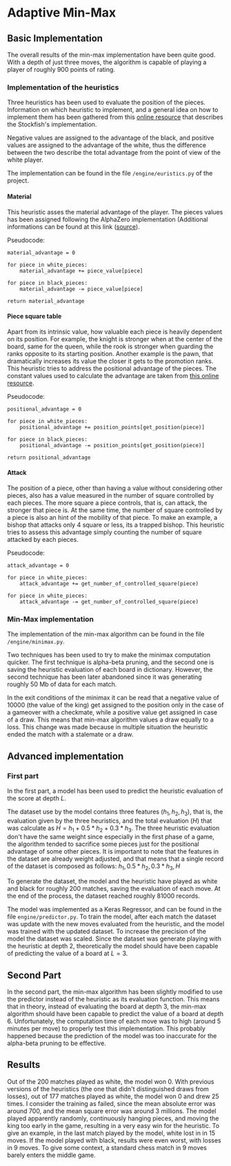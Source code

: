 # Adaptive Min-Max
## Basic Implementation
The overall results of the min-max implementation have been quite good. With a depth of just three moves, the algorithm is capable of playing a player of roughly 900 points of rating. 
### Implementation of the heuristics
Three heuristics has been used to evaluate the position of the pieces. Information on which heuristic to implement, and a general idea on how to implement them has been gathered from this [online resource](https://hxim.github.io/Stockfish-Evaluation-Guide/) that describes the Stockfish's implementation.

Negative values are assigned to the advantage of the black, and positive values are assigned to the advantage of the white, thus the difference between the two describe the total advantage from the point of view of the white player. 

The implementation can be found in the file `/engine/euristics.py` of the project. 

#### Material
This heuristic asses the material advantage of the player. The pieces values has been assigned following the AlphaZero implementation (Additional informations can be found at this link ([source](https://arxiv.org/pdf/2009.04374.pdf)).

Pseudocode:
```
material_advantage = 0

for piece in white_pieces:
	material_advantage += piece_value[piece]
	
for piece in black_pieces:
	material_advantage -= piece_value[piece]
	
return material_advantage
```

#### Piece square table
Apart from its intrinsic value, how valuable each piece is heavily dependent on its position. For example, the knight is stronger when at the center of the board, same for the queen, while the rook is stronger when guarding the ranks opposite to its starting position. Another example is the pawn, that dramatically increases its value the closer it gets to the promotion ranks. 
This heuristic tries to address the positional advantage of the pieces. The constant values used to calculate the advantage are taken from [this online resource](https://www.chessprogramming.org/Simplified_Evaluation_Function).

Pseudocode:
```
positional_advantage = 0

for piece in white_pieces:
	positional_advantage += position_points[get_position(piece)]
	
for piece in black_pieces:
	positional_advantage -= position_points[get_position(piece)]
	
return positional_advantage
```

#### Attack
The position of a piece, other than having a value without considering other pieces, also has a value measured in the number of square controlled by each pieces. The more square a piece controls, that is, can attack, the stronger that piece is. At the same time, the number of square controlled by a piece is also an hint of the mobility of that piece. To make an example, a bishop that attacks only 4 square or less, its a trapped bishop.
This heuristic tries to assess this advantage simply counting the number of square attacked by each pieces.

Pseudocode:
```
attack_advantage = 0

for piece in white_pieces:
	attack_advantage += get_number_of_controlled_square(piece)
	
for piece in white_pieces:
	attack_advantage -= get_number_of_controlled_square(piece)
```

### Min-Max implementation
The implementation of the min-max algorithm can be found in the file `/engine/minimax.py`.

Two techniques has been used to try to make the minimax computation quicker. The first technique is alpha-beta pruning, and the second one is saving the heuristic evaluation of each board in dictionary. However, the second technique has been later abandoned since it was generating roughly 50 Mb of data for each match. 

In the exit conditions of the minimax it can be read that a negative value of 10000 (the value of the king) get assigned to the position only in the case of a gameover with a checkmate, while a positive value get assigned in case of a draw. This means that min-max algorithm values a draw equally to a loss. This change was made because in multiple situation the heuristic ended the match with a stalemate or a draw.  

## Advanced implementation
### First part 
In the first part, a model has been used to predict the heuristic evaluation of the score at depth $L$. 

The dataset use by the model contains three features ($h_1, h_2, h_3$), that is, the evaluation given by the three heuristics, and the total evaluation ($H$) that was calculate as $H = h_1 + 0.5*h_2 + 0.3*h_3$. 
The three heuristic evaluation don't have the same weight since especially in the first phase of a game, the algorithm tended to sacrifice some pieces just for the positional advantage of some other pieces. It is important to note that the features in the dataset are already weight adjusted, and that means that a single record of the dataset is composed as follows:
$h_1, 0.5*h_2, 0.3*h_3, H$

To generate the dataset, the model and the heuristic have played as white and black for roughly 200 matches, saving the evaluation of each move. At the end of the process, the dataset reached roughly 81000 records.

The model was implemented as a Keras Regressor, and can be found in the file `engine/predictor.py`. To train the model, after each match the dataset was update with the new moves evaluated from the heuristic, and the model was trained with the updated dataset. To increase the precision of the model the dataset was scaled. 
Since the dataset was generate playing with the heuristic at depth 2, theoretically the model should have been capable of predicting the value of a board at $L=3$.

## Second Part
In the second part, the min-max algorithm has been slightly modified to use the predictor instead of the heuristic as its evaluation function. This means that in theory, instead of evaluating the board at depth 3, the min-max algorithm should have been capable to predict the value of a board at depth 6. 
Unfortunately, the computation time of each move was to high (around 5 minutes per move) to properly test this implementation. This probably happened because the prediction of the model was too inaccurate for the alpha-beta pruning to be effective. 

## Results
Out of the 200 matches played as white, the model won 0. With previous versions of the heuristics (the one that didn't distinguished draws from losses), out of 177 matches played as white, the model won 0 and drew 25 times. 
I consider the training as failed, since the mean absolute error was around 700, and the mean square error was around 3 millions. 
The model played apparently randomly, continuously hanging pieces, and moving the king too early in the game, resulting in a very easy win for the heuristic. To give an example, in the last match played by the model, white lost in in 15 moves. If the model played with black, results were even worst, with losses in 9 moves. To give some context, a standard chess match in 9 moves barely enters the middle game. 